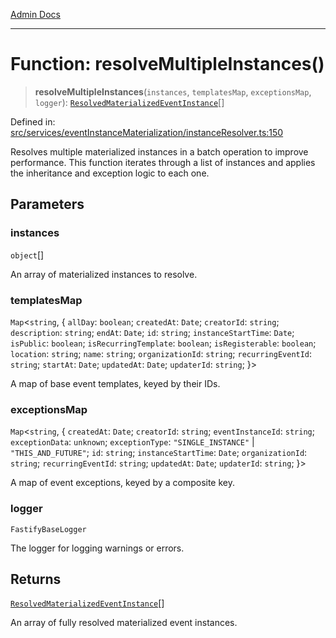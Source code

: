 [Admin Docs](/)

***

# Function: resolveMultipleInstances()

> **resolveMultipleInstances**(`instances`, `templatesMap`, `exceptionsMap`, `logger`): [`ResolvedMaterializedEventInstance`](../../../../drizzle/tables/materializedEventInstances/type-aliases/ResolvedMaterializedEventInstance.md)[]

Defined in: [src/services/eventInstanceMaterialization/instanceResolver.ts:150](https://github.com/gautam-divyanshu/talawa-api/blob/1d38acecd3e456f869683fb8dca035a5e42010d5/src/services/eventInstanceMaterialization/instanceResolver.ts#L150)

Resolves multiple materialized instances in a batch operation to improve performance.
This function iterates through a list of instances and applies the inheritance and
exception logic to each one.

## Parameters

### instances

`object`[]

An array of materialized instances to resolve.

### templatesMap

`Map`\<`string`, \{ `allDay`: `boolean`; `createdAt`: `Date`; `creatorId`: `string`; `description`: `string`; `endAt`: `Date`; `id`: `string`; `instanceStartTime`: `Date`; `isPublic`: `boolean`; `isRecurringTemplate`: `boolean`; `isRegisterable`: `boolean`; `location`: `string`; `name`: `string`; `organizationId`: `string`; `recurringEventId`: `string`; `startAt`: `Date`; `updatedAt`: `Date`; `updaterId`: `string`; \}\>

A map of base event templates, keyed by their IDs.

### exceptionsMap

`Map`\<`string`, \{ `createdAt`: `Date`; `creatorId`: `string`; `eventInstanceId`: `string`; `exceptionData`: `unknown`; `exceptionType`: `"SINGLE_INSTANCE"` \| `"THIS_AND_FUTURE"`; `id`: `string`; `instanceStartTime`: `Date`; `organizationId`: `string`; `recurringEventId`: `string`; `updatedAt`: `Date`; `updaterId`: `string`; \}\>

A map of event exceptions, keyed by a composite key.

### logger

`FastifyBaseLogger`

The logger for logging warnings or errors.

## Returns

[`ResolvedMaterializedEventInstance`](../../../../drizzle/tables/materializedEventInstances/type-aliases/ResolvedMaterializedEventInstance.md)[]

An array of fully resolved materialized event instances.
